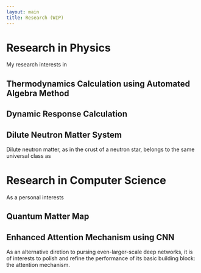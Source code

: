 ```yaml
---
layout: main
title: Research (WIP)
---
```


# Research in Physics

My research interests in 

## Thermodynamics Calculation using Automated Algebra Method

## Dynamic Response Calculation

## Dilute Neutron Matter System

Dilute neutron matter, as in the crust of a neutron star, belongs to the same universal class as 


# Research in Computer Science

As a personal interests

## Quantum Matter Map

## Enhanced Attention Mechanism using CNN

As an alternative diretion to pursing even-larger-scale deep networks, it is of interests to polish and refine the performance of its basic building block: the attention mechanism.

<!-- My research focuses on numerical and analytical methods on quantum many-body problem, which is an essential  -->

<!-- My latest work is to develop an novel method to predict virial coefficients of interacting Fermi systems. This  -->
